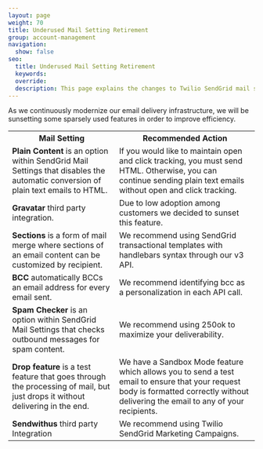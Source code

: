```yaml
---
layout: page
weight: 70
title: Underused Mail Setting Retirement
group: account-management
navigation:
  show: false
seo:
  title: Underused Mail Setting Retirement
  keywords:   
  override: 
  description: This page explains the changes to Twilio SendGrid mail settings coming in Q1 2020
---
```


As we continuously modernize our email delivery infrastructure, we will be sunsetting some sparsely used features in order to improve efficiency. 

<table>
  <tr>
    <th>Mail Setting</th>
    <th>Recommended Action</th>
  </tr>
  <tr>
    <td><span style="font-weight:bold">Plain Content</span> is an option within SendGrid Mail Settings that disables the automatic conversion of plain text emails to HTML.</td>
    <td>If you would like to maintain open and click tracking, you must send HTML. Otherwise, you can continue sending plain text emails without open and click tracking.</td>
  </tr>
  <tr>
    <td><span style="font-weight:bold">Gravatar</span> third party integration.</td>
    <td>Due to low adoption among customers we decided to sunset this feature.</td>
  </tr>
  <tr>
    <td><span style="font-weight:bold">Sections</span> is a form of mail merge where sections of an email content can be customized by recipient.</td>
    <td>We recommend using SendGrid transactional templates with handlebars syntax through our v3 API.</td>
  </tr>
  <tr>
    <td><span style="font-weight:bold">BCC </span>automatically BCCs an email address for every email sent.</td>
    <td>We recommend identifying bcc as a personalization in each API call.</td>
  </tr>
  <tr>
    <td><span style="font-weight:bold">Spam Checker </span>is an option within SendGrid Mail Settings that checks outbound messages for spam content.</td>
    <td>We recommend using 250ok to maximize your deliverability.</td>
  </tr>
  <tr>
    <td><span style="font-weight:bold">Drop feature</span> is a test feature that goes through the processing of mail, but just drops it without delivering in the end.</td>
    <td>We have a Sandbox Mode feature which allows you to send a test email to ensure that your request body is formatted correctly without delivering the email to any of your recipients.</td>
  </tr>
  <tr>
    <td><span style="font-weight:bold">Sendwithus</span> third party Integration</td>
    <td>We recommend using Twilio SendGrid Marketing Campaigns.</td>
  </tr>
</table>